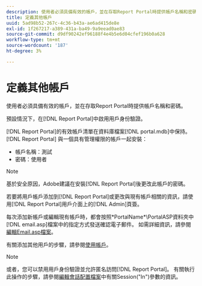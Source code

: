 ```yaml
---
description: 使用者必須具備有效的帳戶，並在存取Report Portal時提供帳戶名稱和密碼。
title: 定義其他帳戶
uuid: 5ad98b52-267c-4c36-b43a-ae6ad415de8e
exl-id: 1f267217-a389-431a-ba49-9a9eead0ae83
source-git-commit: d9df90242ef96188f4e4b5e6d04cfef196b0a628
workflow-type: tm+mt
source-wordcount: '187'
ht-degree: 3%

---
```


# 定義其他帳戶

使用者必須具備有效的帳戶，並在存取Report Portal時提供帳戶名稱和密碼。

預設情況下，在[!DNL Report Portal]中啟用用戶身份驗證。

[!DNL Report Portal]的有效帳戶清單在資料庫檔案[!DNL portal.mdb]中保持。 [!DNL Report Portal] 與一個具有管理權限的帳戶一起安裝：

* 帳戶名稱：測試
* 密碼：使用者

>[!NOTE]
>
>基於安全原因，Adobe建議在安裝[!DNL Report Portal]後更改此帳戶的密碼。

若要將用戶帳戶添加到[!DNL Report Portal]或更改與現有帳戶相關的資訊，請使用[!DNL Report Portal]用戶介面上的[!DNL Admin]頁簽。

每次添加新帳戶或編輯現有帳戶時，都會按照\*PortalName*\PortalASP資料夾中[!DNL email.asp]檔案中的指定方式發送確認電子郵件。 如需詳細資訊，請參閱[編輯Email.asp檔案](../../../home/c-rpt-oview/c-install-rpt-port/t-email-file.md#task-d9f4f306d38e435aa7effab3d94f690b)。

有關添加其他用戶的步驟，請參閱[使用帳戶](../../../home/c-rpt-oview/c-admin-rpt/c-work-accts/c-work-accts.md#concept-c933a1940bda4a3489d61d8af315e45d)。

>[!NOTE]
>
>或者，您可以禁用用戶身份驗證並允許匿名訪問[!DNL Report Portal]。 有關執行此操作的步驟，請參閱[編輯會話配置檔案](../../../home/c-rpt-oview/c-install-rpt-port/t-edit-sess-config-file.md#task-cf11c3a780bd4936afd3f64a6b30afc7)中有關Session(&quot;In&quot;)參數的資訊。
